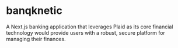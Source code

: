 # banqknetic
A Next.js banking application that leverages Plaid as its core financial technology would provide users with a robust, secure platform for managing their finances.
